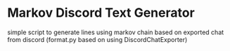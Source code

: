 # Markov Discord Text Generator

simple script to generate lines using markov chain based on exported chat from discord (format.py based on using DiscordChatExporter)
